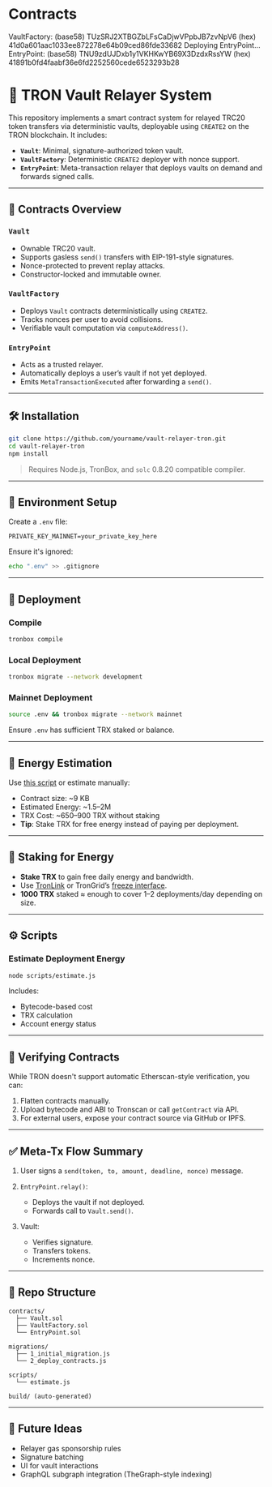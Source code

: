 # Contracts
  VaultFactory:
    (base58) TUzSRJ2XTBGZbLFsCaDjwVPpbJB7zvNpV6
    (hex) 41d0a601aac1033ee872278e64b09ced86fde33682
  Deploying EntryPoint...
  EntryPoint:
    (base58) TNU9zdUJDxb1y1VKHKwYB69X3DzdxRssYW
    (hex) 41891b0fd4faabf36e6fd2252560cede6523293b28

# 🔐 TRON Vault Relayer System

This repository implements a smart contract system for relayed TRC20 token transfers via deterministic vaults, deployable using `CREATE2` on the TRON blockchain. It includes:

* **`Vault`**: Minimal, signature-authorized token vault.
* **`VaultFactory`**: Deterministic `CREATE2` deployer with nonce support.
* **`EntryPoint`**: Meta-transaction relayer that deploys vaults on demand and forwards signed calls.

---

## 📆 Contracts Overview

### `Vault`

* Ownable TRC20 vault.
* Supports gasless `send()` transfers with EIP-191-style signatures.
* Nonce-protected to prevent replay attacks.
* Constructor-locked and immutable owner.

### `VaultFactory`

* Deploys `Vault` contracts deterministically using `CREATE2`.
* Tracks nonces per user to avoid collisions.
* Verifiable vault computation via `computeAddress()`.

### `EntryPoint`

* Acts as a trusted relayer.
* Automatically deploys a user’s vault if not yet deployed.
* Emits `MetaTransactionExecuted` after forwarding a `send()`.

---

## 🛠 Installation

```bash
git clone https://github.com/yourname/vault-relayer-tron.git
cd vault-relayer-tron
npm install
```

> Requires Node.js, TronBox, and `solc` 0.8.20 compatible compiler.

---

## 🔐 Environment Setup

Create a `.env` file:

```dotenv
PRIVATE_KEY_MAINNET=your_private_key_here
```

Ensure it's ignored:

```bash
echo ".env" >> .gitignore
```

---

## 🚀 Deployment

### Compile

```bash
tronbox compile
```

### Local Deployment

```bash
tronbox migrate --network development
```

### Mainnet Deployment

```bash
source .env && tronbox migrate --network mainnet
```

Ensure `.env` has sufficient TRX staked or balance.

---

## 📏 Energy Estimation

Use [this script](#) or estimate manually:

* Contract size: \~9 KB
* Estimated Energy: \~1.5–2M
* TRX Cost: \~650–900 TRX without staking
* **Tip**: Stake TRX for free energy instead of paying per deployment.

---

## 💫 Staking for Energy

* **Stake TRX** to gain free daily energy and bandwidth.
* Use [TronLink](https://www.tronlink.org/) or TronGrid’s [freeze interface](https://tronscan.org/#/wallet/resources).
* **1000 TRX** staked ≈ enough to cover 1–2 deployments/day depending on size.

---

## ⚙️ Scripts

### Estimate Deployment Energy

```bash
node scripts/estimate.js
```

Includes:

* Bytecode-based cost
* TRX calculation
* Account energy status

---

## 📜 Verifying Contracts

While TRON doesn't support automatic Etherscan-style verification, you can:

1. Flatten contracts manually.
2. Upload bytecode and ABI to Tronscan or call `getContract` via API.
3. For external users, expose your contract source via GitHub or IPFS.

---

## ✅ Meta-Tx Flow Summary

1. User signs a `send(token, to, amount, deadline, nonce)` message.
2. `EntryPoint.relay()`:

   * Deploys the vault if not deployed.
   * Forwards call to `Vault.send()`.
3. Vault:

   * Verifies signature.
   * Transfers tokens.
   * Increments nonce.

---

## 📂 Repo Structure

```
contracts/
  ├── Vault.sol
  ├── VaultFactory.sol
  └── EntryPoint.sol

migrations/
  ├── 1_initial_migration.js
  └── 2_deploy_contracts.js

scripts/
  └── estimate.js

build/ (auto-generated)
```

---

## 🤠 Future Ideas

* Relayer gas sponsorship rules
* Signature batching
* UI for vault interactions
* GraphQL subgraph integration (TheGraph-style indexing)

